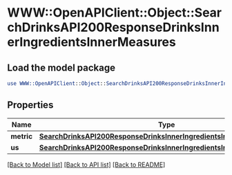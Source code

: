 # WWW::OpenAPIClient::Object::SearchDrinksAPI200ResponseDrinksInnerIngredientsInnerMeasures

## Load the model package
```perl
use WWW::OpenAPIClient::Object::SearchDrinksAPI200ResponseDrinksInnerIngredientsInnerMeasures;
```

## Properties
Name | Type | Description | Notes
------------ | ------------- | ------------- | -------------
**metric** | [**SearchDrinksAPI200ResponseDrinksInnerIngredientsInnerMeasuresMetric**](SearchDrinksAPI200ResponseDrinksInnerIngredientsInnerMeasuresMetric.md) |  | [optional] 
**us** | [**SearchDrinksAPI200ResponseDrinksInnerIngredientsInnerMeasuresUs**](SearchDrinksAPI200ResponseDrinksInnerIngredientsInnerMeasuresUs.md) |  | [optional] 

[[Back to Model list]](../README.md#documentation-for-models) [[Back to API list]](../README.md#documentation-for-api-endpoints) [[Back to README]](../README.md)


